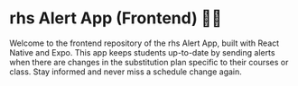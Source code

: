 # rhs Alert App (Frontend) 🏫🚨

Welcome to the frontend repository of the rhs Alert App, built with React Native and Expo. This app keeps students up-to-date by sending alerts when there are changes in the substitution plan specific to their courses or class. Stay informed and never miss a schedule change again.
